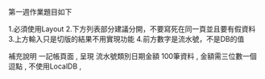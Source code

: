 
第一週作業題目如下

1.必須使用Layout 
2.下方列表部分建議分開，不要寫死在同一頁並且要有假資料 
3.上方輸入只是切版的結果不用實現功能 
4.前方數字是流水號，不是DB的值 

補充說明
一記帳頁面 ,
呈現 流水號類別日期金額 100筆資料 ,
金額需三位數一個逗點 ,
不使用LocalDB ,

